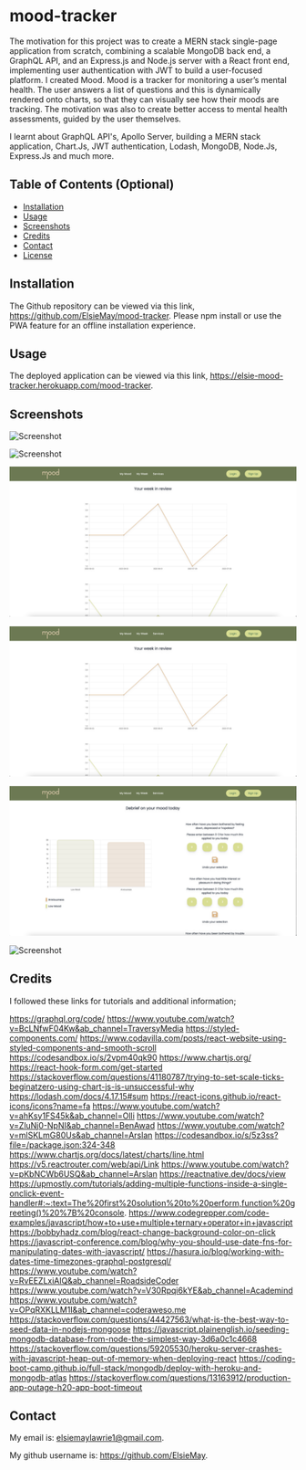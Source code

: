 # mood-tracker

The motivation for this project was to create a MERN stack single-page application from scratch, combining a scalable MongoDB back end, a GraphQL API, and an Express.js and Node.js server with a React front end, implementing user authentication with JWT to build a user-focused platform. I created Mood. Mood is a tracker for monitoring a user’s mental health. The user answers a list of questions and this is dynamically rendered onto charts, so that they can visually see how their moods are tracking. The motivation was also to create better access to mental health assessments, guided by the user themselves.

I learnt about GraphQL API's, Apollo Server, building a MERN stack application, Chart.Js, JWT authentication, Lodash, MongoDB, Node.Js, Express.Js and much more.

## Table of Contents (Optional)

- [Installation](#installation)
- [Usage](#usage)
- [Screenshots](#screenshots)
- [Credits](#credits)
- [Contact](#contact)
- [License](#license)

## Installation

The Github repository can be viewed via this link, https://github.com/ElsieMay/mood-tracker. Please npm install or use the PWA feature for an offline installation experience.

## Usage

The deployed application can be viewed via this link, https://elsie-mood-tracker.herokuapp.com/mood-tracker.

## Screenshots

![Screenshot](https://github.com/ElsieMay/mood-tracker/blob/main/client/src/components/assets/Screen%20Shot%202022-08-04%20at%209.44.47%20pm.png)

![Screenshot](https://github.com/ElsieMay/mood-tracker/blob/main/client/src/components/assets/Screen%20Shot%202022-08-04%20at%209.45.02%20pm.png)

![Screenshot](https://github.com/ElsieMay/mood-tracker/blob/main/client/src/components/assets/Screen%20Shot%202022-08-04%20at%209.45.13%20pm%201.png)

![Screenshot](https://github.com/ElsieMay/mood-tracker/blob/main/client/src/components/assets/Screen%20Shot%202022-08-04%20at%209.45.13%20pm.png)

![Screenshot](https://github.com/ElsieMay/mood-tracker/blob/main/client/src/components/assets/Screen%20Shot%202022-08-04%20at%209.45.26%20pm.png)

![Screenshot](https://github.com/ElsieMay/mood-tracker/blob/main/client/src/components/assets/Screen%20Shot%202022-08-04%20at%209.45.39%20pm.png)

## Credits

I followed these links for tutorials and additional information;

https://graphql.org/code/
https://www.youtube.com/watch?v=BcLNfwF04Kw&ab_channel=TraversyMedia
https://styled-components.com/
https://www.codavilla.com/posts/react-website-using-styled-components-and-smooth-scroll
https://codesandbox.io/s/2vpm40qk90
https://www.chartjs.org/
https://react-hook-form.com/get-started
https://stackoverflow.com/questions/41180787/trying-to-set-scale-ticks-beginatzero-using-chart-js-is-unsuccessful-why
https://lodash.com/docs/4.17.15#sum
https://react-icons.github.io/react-icons/icons?name=fa
https://www.youtube.com/watch?v=ahKsy1FS45k&ab_channel=Olli
https://www.youtube.com/watch?v=ZluNj0-NpNI&ab_channel=BenAwad
https://www.youtube.com/watch?v=mlSKLmG80Us&ab_channel=Arslan
https://codesandbox.io/s/5z3ss?file=/package.json:324-348
https://www.chartjs.org/docs/latest/charts/line.html
https://v5.reactrouter.com/web/api/Link
https://www.youtube.com/watch?v=pKbNCWb6USQ&ab_channel=Arslan
https://reactnative.dev/docs/view
https://upmostly.com/tutorials/adding-multiple-functions-inside-a-single-onclick-event-handler#:~:text=The%20first%20solution%20to%20perform,function%20greeting()%20%7B%20console.
https://www.codegrepper.com/code-examples/javascript/how+to+use+multiple+ternary+operator+in+javascript
https://bobbyhadz.com/blog/react-change-background-color-on-click
https://javascript-conference.com/blog/why-you-should-use-date-fns-for-manipulating-dates-with-javascript/
https://hasura.io/blog/working-with-dates-time-timezones-graphql-postgresql/
https://www.youtube.com/watch?v=RvEEZLxiAlQ&ab_channel=RoadsideCoder
https://www.youtube.com/watch?v=V30Rpqi6kYE&ab_channel=Academind
https://www.youtube.com/watch?v=OPqRXKLLM1I&ab_channel=coderaweso.me
https://stackoverflow.com/questions/44427563/what-is-the-best-way-to-seed-data-in-nodejs-mongoose
https://javascript.plainenglish.io/seeding-mongodb-database-from-node-the-simplest-way-3d6a0c1c4668
https://stackoverflow.com/questions/59205530/heroku-server-crashes-with-javascript-heap-out-of-memory-when-deploying-react
https://coding-boot-camp.github.io/full-stack/mongodb/deploy-with-heroku-and-mongodb-atlas
https://stackoverflow.com/questions/13163912/production-app-outage-h20-app-boot-timeout

## Contact

My email is: elsiemaylawrie1@gmail.com.

My github username is: https://github.com/ElsieMay.
